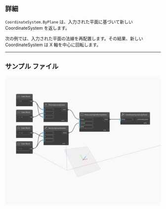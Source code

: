 ## 詳細
`CoordinateSystem.ByPlane` は、入力された平面に基づいて新しい CoordinateSystem を返します。

次の例では、入力された平面の法線を再配置します。その結果、新しい CoordinateSystem は X 軸を中心に回転します。

___
## サンプル ファイル

![ByPlane](./Autodesk.DesignScript.Geometry.CoordinateSystem.ByPlane_img.jpg)

